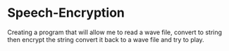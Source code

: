 # Speech-Encryption
Creating a program that will allow me to read a wave file, convert to string then encrypt the string convert it back to a wave file and try to play.
